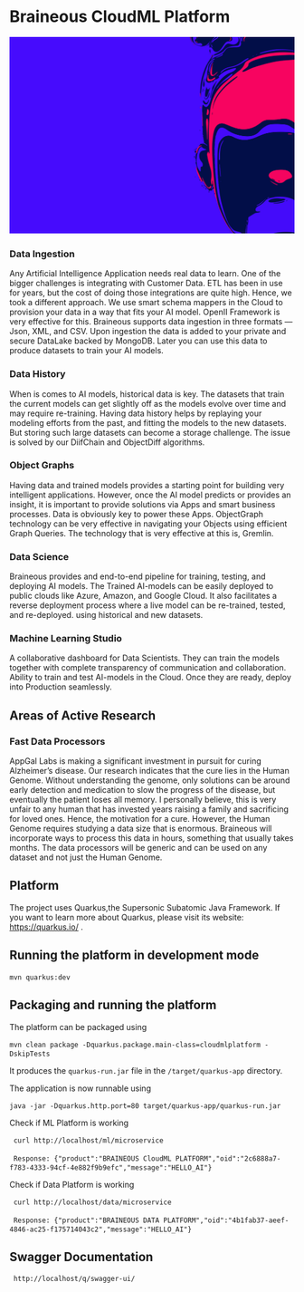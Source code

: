 # Braineous CloudML Platform
![This is an image](parallax-image.jpg)

### Data Ingestion

Any Artificial Intelligence Application needs real data to learn. 
One of the bigger challenges is integrating with Customer Data. 
ETL has been in use for years, but the cost of doing those integrations are quite high. Hence, we took a different approach. 
We use smart schema mappers in the Cloud to provision your data in a way that fits your AI model. 
OpenII Framework is very effective for this. Braineous supports data ingestion in three formats — Json, XML, and CSV. Upon ingestion the data is added to your private 
and secure DataLake backed by MongoDB. Later you can use this data to produce datasets to train your AI models.

### Data History

When is comes to AI models, historical data is key. The datasets that train the current models can get slightly off as the models evolve over time and may require re-training. Having data history helps by replaying your modeling efforts from the past, and fitting the models to the new datasets. 
But storing such large datasets can become a storage challenge. 
The issue is solved by our DiifChain and ObjectDiff algorithms.

### Object Graphs

Having data and trained models provides a starting point for building very intelligent applications. However, once the AI model predicts or provides an insight, it is important to provide solutions via Apps and smart business processes. Data is obviously key to power these Apps. 
ObjectGraph technology can be very effective in navigating your Objects using efficient Graph Queries. 
The technology that is very effective at this is, Gremlin.

### Data Science

Braineous provides and end-to-end pipeline for training, testing, and deploying AI models. The Trained AI-models can be easily deployed to public clouds like Azure, Amazon, and Google Cloud. 
It also facilitates a reverse deployment process where a live model can be re-trained, tested, and re-deployed. 
using historical and new datasets.

### Machine Learning Studio

A collaborative dashboard for Data Scientists. 
They can train the models together with complete transparency of communication and collaboration. 
Ability to train and test AI-models in the Cloud. Once they are ready, deploy into Production seamlessly.

## Areas of Active Research

### Fast Data Processors

AppGal Labs is making a significant investment in pursuit for curing Alzheimer’s disease. 
Our research indicates that the cure lies in the Human Genome. 
Without understanding the genome, only solutions can be around early detection and medication to slow the progress of the disease, 
but eventually the patient loses all memory. I personally believe, this is very unfair to any human that has invested years raising a family and sacrificing for loved ones. 
Hence, the motivation for a cure. However, the Human Genome requires studying a data size that is enormous. 
Braineous will incorporate ways to process this data in hours, something that usually takes months. The data processors will be generic and can be used on any dataset and not just
the Human Genome.

## Platform
The project uses Quarkus,the Supersonic Subatomic Java Framework.
If you want to learn more about Quarkus, please visit its website: https://quarkus.io/ .

## Running the platform in development mode

```
mvn quarkus:dev
```
## Packaging and running the platform

The platform can be packaged using
````
mvn clean package -Dquarkus.package.main-class=cloudmlplatform -DskipTests
````

It produces the `quarkus-run.jar` file in the `/target/quarkus-app` directory.

The application is now runnable using

````
java -jar -Dquarkus.http.port=80 target/quarkus-app/quarkus-run.jar
````

Check if ML Platform is working
````
 curl http://localhost/ml/microservice
 
 Response: {"product":"BRAINEOUS CloudML PLATFORM","oid":"2c6888a7-f783-4333-94cf-4e882f9b9efc","message":"HELLO_AI"}
````

Check if Data Platform is working
````
 curl http://localhost/data/microservice
 
 Response: {"product":"BRAINEOUS DATA PLATFORM","oid":"4b1fab37-aeef-4846-ac25-f175714043c2","message":"HELLO_AI"}
````

## Swagger Documentation

````
 http://localhost/q/swagger-ui/
````






